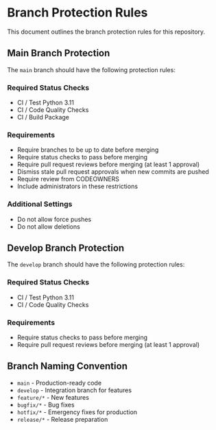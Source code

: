 # Branch Protection Rules

This document outlines the branch protection rules for this repository.

## Main Branch Protection

The `main` branch should have the following protection rules:

### Required Status Checks
- CI / Test Python 3.11
- CI / Code Quality Checks
- CI / Build Package

### Requirements
- Require branches to be up to date before merging
- Require status checks to pass before merging
- Require pull request reviews before merging (at least 1 approval)
- Dismiss stale pull request approvals when new commits are pushed
- Require review from CODEOWNERS
- Include administrators in these restrictions

### Additional Settings
- Do not allow force pushes
- Do not allow deletions

## Develop Branch Protection

The `develop` branch should have the following protection rules:

### Required Status Checks
- CI / Test Python 3.11
- CI / Code Quality Checks

### Requirements
- Require status checks to pass before merging
- Require pull request reviews before merging (at least 1 approval)

## Branch Naming Convention

- `main` - Production-ready code
- `develop` - Integration branch for features
- `feature/*` - New features
- `bugfix/*` - Bug fixes
- `hotfix/*` - Emergency fixes for production
- `release/*` - Release preparation